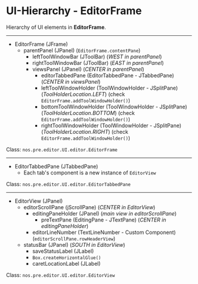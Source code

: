 # UI-Hierarchy - EditorFrame

Hierarchy of UI elements in **EditorFrame**.

---

- EditorFrame (JFrame)
  - parentPanel (JPanel) (`EditorFrame.contentPane`)
    - leftToolWindowBar (JToolBar) (_WEST in parentPanel_)
    - rightToolWindowBar (JToolBar) (_EAST in parentPanel_)
    - viewsPanel (JPanel) (_CENTER in parentPanel_)
      - editorTabbedPane (EditorTabbedPane - JTabbedPane) (_CENTER in viewsPanel_)
      - leftToolWindowHolder (ToolWindowHolder - JSplitPane) (_ToolHolderLocation.LEFT_) (check `EditorFrame.addToolWindowHolder()`)
      - bottomToolWindowHolder (ToolWindowHolder - JSplitPane) (_ToolHolderLocation.BOTTOM_) (check `EditorFrame.addToolWindowHolder()`)
      - rightToolWindowHolder (ToolWindowHolder - JSplitPane) (_ToolHolderLocation.RIGHT_) (check `EditorFrame.addToolWindowHolder()`)

Class: `nos.pre.editor.UI.editor.EditorFrame`

---

- EditorTabbedPane (JTabbedPane)
  - Each tab's component is a new instance of `EditorView`

Class: `nos.pre.editor.UI.editor.EditorTabbedPane`

---

- EditorView (JPanel)
  - editorScrollPane (jScrollPane) (_CENTER in EditorView_)
    - editingPaneHolder (JPanel) (_main view in editorScrollPane_)
      - preTextPane (EditingPane - JTextPane) (_CENTER in editingPaneHolder_)
    - editorLineNumber (TextLineNumber - Custom Component) (`editorScrollPane.rowHeaderView`)
  - statusBar (JPanel) (_SOUTH in EditorView_)
    - saveStatusLabel (JLabel)
    - `Box.createHorizontalGlue()`
    - caretLocationLabel (JLabel)

Class: `nos.pre.editor.UI.editor.EditorView`
